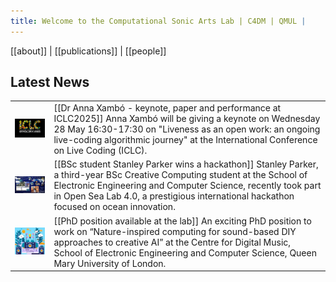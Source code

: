 ```yaml
---
title: Welcome to the Computational Sonic Arts Lab | C4DM | QMUL |
---
```


[[about]] | [[publications]] | [[people]] 

## Latest News

|                                                                                                                              |                                                                                                                                                                                                                                                                                      |
| ---------------------------------------------------------------------------------------------------------------------------- | ------------------------------------------------------------------------------------------------------------------------------------------------------------------------------------------------------------------------------------------------------------------------------------ |
| <img src="img/iclc-logo-2025-black.png" width="250" />                                                                       | [[Dr Anna Xambó - keynote, paper and performance at ICLC2025]] Anna Xambó will be giving a keynote on Wednesday 28 May 16:30-17:30 on "Liveness as an open work: an ongoing live-coding algorithmic journey" at the International Conference on Live Coding (ICLC).                  |
| <img src="img/bluecrabs.jpg" width="250" />                                                                                  | [[BSc student Stanley Parker wins a hackathon]] Stanley Parker, a third-year BSc Creative Computing student at the School of Electronic Engineering and Computer Science, recently took part in Open Sea Lab 4.0, a prestigious international hackathon focused on ocean innovation. |
| <img src="img/craiyon_162415_Nature_inspired_computing_for_sound_based_DIY_approaches_to_creative_AI_opt.png" width="250" /> | [[PhD position available at the lab]] An exciting PhD position to work on “Nature-inspired computing for sound-based DIY approaches to creative AI” at the Centre for Digital Music, School of Electronic Engineering and Computer Science, Queen Mary University of London.         |
